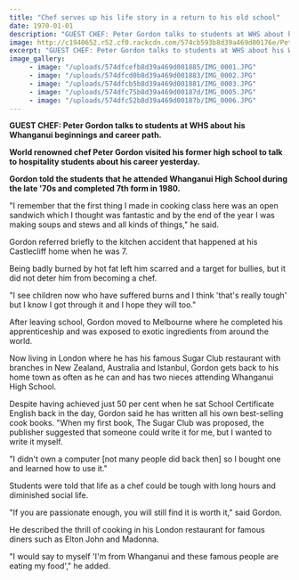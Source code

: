 ```yaml
---
title: "Chef serves up his life story in a return to his old school"
date: 1970-01-01
description: "GUEST CHEF: Peter Gordon talks to students at WHS about his Whanganui beginnings and career path, Wanganui Chronicle article on 31/5/16..."
image: http://c1940652.r52.cf0.rackcdn.com/574cb593b8d39a469d00176e/Peter-Gordon-Chef.Hospitality-students-Chron-31.5.16.jpg
excerpt: "GUEST CHEF: Peter Gordon talks to students at WHS about his Whanganui beginnings and career path, Wanganui Chronicle article on 31/5/16..."
image_gallery:
     - image: "/uploads/574dfcefb8d39a469d001885/IMG_0001.JPG"
     - image: "/uploads/574dfcd0b8d39a469d001883/IMG_0002.JPG"
     - image: "/uploads/574dfcb5b8d39a469d001881/IMG_0003.JPG"
     - image: "/uploads/574dfc75b8d39a469d00187d/IMG_0005.JPG"
     - image: "/uploads/574dfc52b8d39a469d00187b/IMG_0006.JPG"
---
```


<p><strong>GUEST CHEF: Peter Gordon talks to students at WHS about his Whanganui beginnings and career path.</strong></p>
<p><strong>World renowned chef Peter Gordon visited his former high school to talk to hospitality students about his career yesterday.</strong></p>
<p><strong>Gordon told the students that he attended Whanganui High School during the late '70s and completed 7th form in 1980.</strong></p>
<p>"I remember that the first thing I made in cooking class here was an open sandwich which I thought was fantastic and by the end of the year I was making soups and stews and all kinds of things," he said.</p>
<p>Gordon referred briefly to the kitchen accident that happened at his Castlecliff home when he was 7.</p>
<p>Being badly burned by hot fat left him scarred and a target for bullies, but it did not deter him from becoming a chef.</p>
<p>"I see children now who have suffered burns and I think 'that's really tough' but I know I got through it and I hope they will too."</p>
<p>After leaving school, Gordon moved to Melbourne where he completed his apprenticeship and was exposed to exotic ingredients from around the world.</p>
<p>Now living in London where he has his famous Sugar Club restaurant with branches in New Zealand, Australia and Istanbul, Gordon gets back to his home town as often as he can and has two nieces attending Whanganui High School.</p>
<p>Despite having achieved just 50 per cent when he sat School Certificate English back in the day, Gordon said he has written all his own best-selling cook books. "When my first book, The Sugar Club was proposed, the publisher suggested that someone could write it for me, but I wanted to write it myself.</p>
<p>"I didn't own a computer [not many people did back then] so I bought one and learned how to use it."</p>
<p>Students were told that life as a chef could be tough with long hours and diminished social life.</p>
<p>"If you are passionate enough, you will still find it is worth it," said Gordon.</p>
<p>He described the thrill of cooking in his London restaurant for famous diners such as Elton John and Madonna.</p>
<p>"I would say to myself 'I'm from Whanganui and these famous people are eating my food'," he added.</p>

